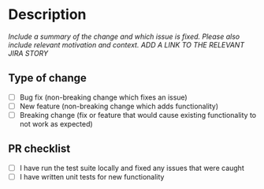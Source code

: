 # Description
_Include a summary of the change and which issue is fixed. Please also include relevant motivation and context._
_ADD A LINK TO THE RELEVANT JIRA STORY_

## Type of change
<!-- Delete irrelevant checklist items -->
- [ ] Bug fix (non-breaking change which fixes an issue)
- [ ] New feature (non-breaking change which adds functionality)
- [ ] Breaking change (fix or feature that would cause existing functionality to not work as expected)

## PR checklist
- [ ] I have run the test suite locally and fixed any issues that were caught
- [ ] I have written unit tests for new functionality
